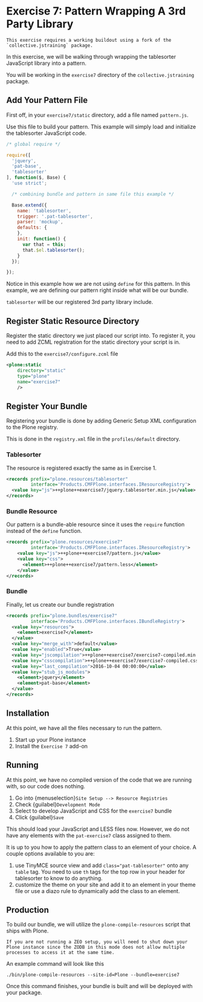 # Exercise 7: Pattern Wrapping A 3rd Party Library

```{warning}
This exercise requires a working buildout using a fork of the `collective.jstraining` package.
```

In this exercise, we will be walking through wrapping the tablesorter JavaScript library into a pattern.

You will be working in the `exercise7` directory of the `collective.jstraining` package.

## Add Your Pattern File

First off, in your `exercise7/static` directory, add a file named `pattern.js`.

Use this file to build your pattern.
This example will simply load and initialize the tablesorter JavaScript code.

```javascript
/* global require */

require([
  'jquery',
  'pat-base',
  'tablesorter'
], function($, Base) {
  'use strict';

  /* combining bundle and pattern in same file this example */

  Base.extend({
    name: 'tablesorter',
    trigger: '.pat-tablesorter',
    parser: 'mockup',
    defaults: {
    },
    init: function() {
      var that = this;
      that.$el.tablesorter();
    }
  });

});
```

Notice in this example how we are not using `define` for this pattern.
In this example, we are defining our pattern right inside what will be our bundle.

`tablesorter` will be our registered 3rd party library include.

## Register Static Resource Directory

Register the static directory we just placed our script into.
To register it, you need to add ZCML registration for the static directory your script is in.

Add this to the `exercise7/configure.zcml` file

```xml
<plone:static
    directory="static"
    type="plone"
    name="exercise7"
    />
```

## Register Your Bundle

Registering your bundle is done by adding Generic Setup XML configuration to the Plone registry.

This is done in the `registry.xml` file in the `profiles/default` directory.

### Tablesorter

The resource is registered exactly the same as in Exercise 1.

```xml
<records prefix="plone.resources/tablesorter"
         interface='Products.CMFPlone.interfaces.IResourceRegistry'>
  <value key="js">++plone++exercise7/jquery.tablesorter.min.js</value>
</records>
```

### Bundle Resource

Our pattern is a bundle-able resource since it uses the `require` function instead of the `define` function.

```xml
<records prefix="plone.resources/exercise7"
         interface='Products.CMFPlone.interfaces.IResourceRegistry'>
    <value key="js">++plone++exercise7/pattern.js</value>
    <value key="css">
      <element>++plone++exercise7/pattern.less</element>
    </value>
</records>
```

### Bundle

Finally, let us create our bundle registration

```xml
<records prefix="plone.bundles/exercise7"
         interface='Products.CMFPlone.interfaces.IBundleRegistry'>
  <value key="resources">
    <element>exercise7</element>
  </value>
  <value key="merge_with">default</value>
  <value key="enabled">True</value>
  <value key="jscompilation">++plone++exercise7/exercise7-compiled.min.js</value>
  <value key="csscompilation">++plone++exercise7/exercise7-compiled.css</value>
  <value key="last_compilation">2016-10-04 00:00:00</value>
  <value key="stub_js_modules">
    <element>jquery</element>
    <element>pat-base</element>
  </value>
</records>
```

## Installation

At this point, we have all the files necessary to run the pattern.

1. Start up your Plone instance
2. Install the `Exercise 7` add-on

## Running

At this point, we have no compiled version of the code that we are running with, so our code does nothing.

1. Go into {menuselection}`Site Setup --> Resource Registries`
2. Check {guilabel}`Development Mode`
3. Select to develop JavaScript and CSS for the `exercise7` bundle
4. Click {guilabel}`Save`

This should load your JavaScript and LESS files now.
However, we do not have any elements with the `pat-exercise7` class assigned to them.

It is up to you how to apply the pattern class to an element of your choice.
A couple options available to you are:

1. use TinyMCE source view and add `class="pat-tablesorter"` onto any `table` tag.
   You need to use `th` tags for the top row in your header for tablesorter to know to do anything.
2. customize the theme on your site and add it to an element in your theme file or use a diazo rule to dynamically add the class to an element.

## Production

To build our bundle, we will utilize the `plone-compile-resources` script that ships with Plone.

```{warning}
If you are not running a ZEO setup, you will need to shut down your Plone instance since the ZODB in this mode does not allow multiple processes to access it at the same time.
```

An example command will look like this

```shell
./bin/plone-compile-resources --site-id=Plone --bundle=exercise7
```

Once this command finishes, your bundle is built and will be deployed with your package.
